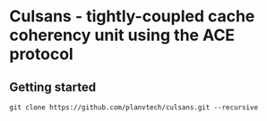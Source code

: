 # Culsans - tightly-coupled cache coherency unit using the ACE protocol

## Getting started

```
git clone https://github.com/planvtech/culsans.git --recursive
```
